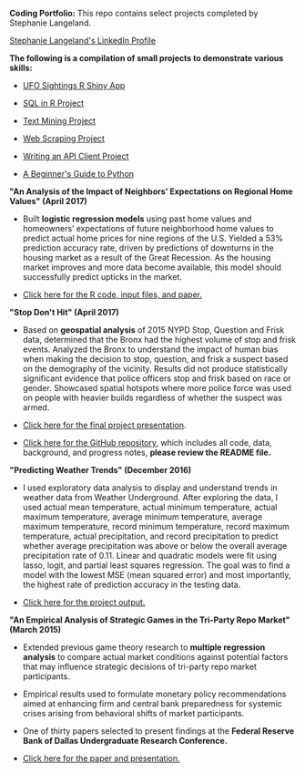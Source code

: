 __Coding Portfolio:__ This repo contains select projects completed by Stephanie Langeland.


[Stephanie Langeland's LinkedIn Profile](https://www.linkedin.com/in/stephanielangeland/)

__The following is a compilation of small projects to demonstrate various skills:__

  * [UFO Sightings R Shiny App](https://langeland.shinyapps.io/shiny_tutorial/)

  * [SQL in R Project](https://github.com/Slangeland1/Projects/blob/master/SQL%20in%20R/Langeland_Stephanie_hw10.md)

  * [Text Mining Project](https://github.com/Slangeland1/Projects/blob/master/Text%20Mining/Langeland_Stephanie_hw06.md)
  
  * [Web Scraping Project](https://github.com/Slangeland1/Projects/blob/master/Web%20Scraping/Langeland_Stephanie_hw09.md)
  
  * [Writing an API Client Project](https://github.com/Slangeland1/Projects/blob/master/Writing%20an%20API%20Client/Langeland_Stephanie_hw08.md)
  
  * [A Beginner's Guide to Python](https://github.com/Slangeland1/Projects/blob/master/Writing%20an%20API%20Client/Langeland_Stephanie_hw08.md)

__"An Analysis of the Impact of Neighbors’ Expectations on Regional Home Values" (April 2017)__
   
   * Built __logistic regression models__ using past home values and homeowners’
   expectations of future neighborhood home values to predict actual home prices
   for nine regions of the U.S. Yielded a 53% prediction accuracy rate, driven by
   predictions of downturns in the housing market as a result of the Great Recession.
   As the housing market improves and more data become available, this model should
   successfully predict upticks in the market.  

  * [Click here for the R code, input files, and paper.](https://github.com/Slangeland1/Projects/tree/master/An%20Analysis%20of%20the%20Impact%20of%20Neighbors%E2%80%99%20Expectations%20on%20Regional%20Home%20Values_Stephanie%20Langeland) 
   
__"Stop Don't Hit" (April 2017)__

  * Based on __geospatial analysis__ of 2015 NYPD Stop, Question and Frisk
  data, determined that the Bronx had the highest volume of stop and frisk
  events. Analyzed the Bronx to understand the impact of human bias when
  making the decision to stop, question, and frisk a suspect based on the
  demography of the vicinity. Results did not produce statistically significant
  evidence that police officers stop and frisk based on race or gender. Showcased
  spatial hotspots where more police force was used on people with heavier
  builds regardless of whether the suspect was armed. 

  * [Click here for the final project presentation](https://github.com/amp5/QMSS_G5069_Applied_D_S/blob/master/Reports/Stop%20Don't%20Hit%20Final%20Presentation.pdf).  
   
  * [Click here for the GitHub repository](https://github.com/amp5/QMSS_G5069_Applied_D_S),
    which includes all code, data, background, and progress notes, __please review the README file.__
    
__"Predicting Weather Trends" (December 2016)__
   
  * I used exploratory data analysis to display and understand trends in weather
  data from Weather Underground. After exploring the data, I used actual mean
  temperature, actual minimum temperature, actual maximum temperature, average
  minimum temperature, average maximum temperature, record minimum temperature,
  record maximum temperature, actual precipitation, and record precipitation to
  predict whether average precipitation was above or below the overall average
  precipitation rate of 0.11. Linear and quadratic models were fit using lasso,
  logit, and partial least squares regression. The goal was to find a model with
  the lowest MSE (mean squared error) and most importantly, the highest rate of
  prediction accuracy in the testing data.
   
  * [Click here for the project output.](https://github.com/Slangeland1/Projects/blob/master/Predicting%20Weather%20Trends.pdf)
   
__"An Empirical Analysis of Strategic Games in the Tri-Party Repo Market" (March 2015)__

  * Extended previous game theory research to __multiple regression analysis__ to
  compare actual market conditions against potential factors that may influence
  strategic decisions of tri-party repo market participants.

  * Empirical results used to formulate monetary policy recommendations aimed
  at enhancing firm and central bank preparedness for systemic crises arising
  from behavioral shifts of market participants.

  * One of thirty papers selected to present findings at the __Federal Reserve__
  __Bank of Dallas Undergraduate Research Conference.__

  * [Click here for the paper and presentation.](https://github.com/Slangeland1/Projects/tree/master/An%20Empirical%20Analysis%20of%20Strategic%20Games%20in%20the%20Tri-Party%20Repo%20Market)

